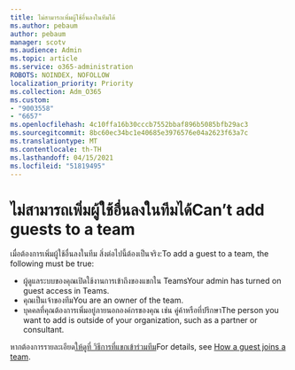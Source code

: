 ```yaml
---
title: ไม่สามารถเพิ่มผู้ใช้อื่นลงในทีมได้
ms.author: pebaum
author: pebaum
manager: scotv
ms.audience: Admin
ms.topic: article
ms.service: o365-administration
ROBOTS: NOINDEX, NOFOLLOW
localization_priority: Priority
ms.collection: Adm_O365
ms.custom:
- "9003558"
- "6657"
ms.openlocfilehash: 4c10ffa16b30cccb7552bbaf896b5085bfb29ac3
ms.sourcegitcommit: 8bc60ec34bc1e40685e3976576e04a2623f63a7c
ms.translationtype: MT
ms.contentlocale: th-TH
ms.lasthandoff: 04/15/2021
ms.locfileid: "51819495"
---
```

# <a name="cant-add-guests-to-a-team"></a><span data-ttu-id="80d93-102">ไม่สามารถเพิ่มผู้ใช้อื่นลงในทีมได้</span><span class="sxs-lookup"><span data-stu-id="80d93-102">Can’t add guests to a team</span></span>

<span data-ttu-id="80d93-103">เมื่อต้องการเพิ่มผู้ใช้อื่นลงในทีม สิ่งต่อไปนี้ต้องเป็นจริง:</span><span class="sxs-lookup"><span data-stu-id="80d93-103">To add a guest to a team, the following must be true:</span></span>  

- <span data-ttu-id="80d93-104">ผู้ดูแลระบบของคุณเปิดใช้งานการเข้าถึงของแขกใน Teams</span><span class="sxs-lookup"><span data-stu-id="80d93-104">Your admin has turned on guest access in Teams.</span></span>
- <span data-ttu-id="80d93-105">คุณเป็นเจ้าของทีม</span><span class="sxs-lookup"><span data-stu-id="80d93-105">You are an owner of the team.</span></span>
- <span data-ttu-id="80d93-106">บุคคลที่คุณต้องการเพิ่มอยู่ภายนอกองค์กรของคุณ เช่น คู่ค้าหรือที่ปรึกษา</span><span class="sxs-lookup"><span data-stu-id="80d93-106">The person you want to add is outside of your organization, such as a partner or consultant.</span></span>

<span data-ttu-id="80d93-107">หากต้องการรายละเอียด[ให้ดูที่ วิธีการที่แขกเข้าร่วมทีม](https://docs.microsoft.com/MicrosoftTeams/guest-joins)</span><span class="sxs-lookup"><span data-stu-id="80d93-107">For details, see  [How a guest joins a team](https://docs.microsoft.com/MicrosoftTeams/guest-joins).</span></span>